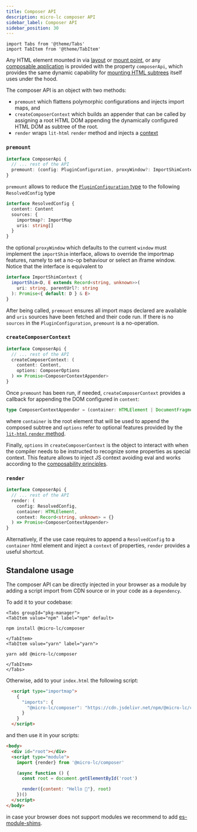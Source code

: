```yaml
---
title: Composer API
description: micro-lc composer API
sidebar_label: Composer API
sidebar_position: 30
---
```


```mdx-code-block
import Tabs from '@theme/Tabs'
import TabItem from '@theme/TabItem'
```

Any HTML element mounted in <micro-lc></micro-lc> via [layout](../docs/guides/layout.md) or
[mount point](../docs/guides/layout.md#mount-point), or any 
[composable application](../docs/guides/applications/compose.md) is provided with the property `composerApi`, which
provides the same dynamic capability for [mounting HTML subtrees](../docs/concepts/composition.md) <micro-lc></micro-lc>
itself uses under the hood.

The composer API is an object with two methods:

- `premount` which flattens polymorphic configurations and injects import maps, and
- `createComposerContext` which builds an appender that can be called by assigning a root HTML DOM appending the
dynamically configured HTML DOM as subtree of the root.
- `render` wraps `lit-html` `render` method and injects a [context](../docs/guides/applications/compose.md#properties-injection)

### `premount`

```typescript
interface ComposerApi {
  // ... rest of the API
  premount: (config: PluginConfiguration, proxyWindow?: ImportShimContext) => Promise<ResolvedConfig>
}
```

`premount` allows to reduce the 
[`PluginConfiguration` type](localhost:3000/docs/guides/applications/compose#plugin-configuration) to the following
`ResolvedConfig` type

```typescript
interface ResolvedConfig {
  content: Content
  sources: {
    importmap?: ImportMap
    uris: string[]
  }
}
```

the optional `proxyWindow` which defaults to the current `window` must implement the `importShim` interface, allows
to override the importmap features, namely to set a no-op behaviour or select an iframe window. Notice that the
interface is equivalent to

```typescript
interface ImportShimContext {
  importShim<D, E extends Record<string, unknown>>(
    uri: string, parentUrl?: string
  ): Promise<{ default: D } & E>
}
```

After being called, `premount` ensures all import maps declared are available and `uris` sources have been fetched and
their code run. If there is no `sources` in the `PluginConfiguration`, `premount` is a no-operation.

### `createComposerContext`

```typescript
interface ComposerApi {
  // ... rest of the API
  createComposerContext: (
    content: Content,
    options: ComposerOptions
  ) => Promise<ComposerContextAppender>
}
```

Once `premount` has been run, if needed, `createComposerContext` provides a callback for appending the DOM
configured in `content`:

```typescript
type ComposerContextAppender = (container: HTMLElement | DocumentFragment, options?: RenderOptions) => void
```

where `container` is the root element that will be used to append the composed subtree and `options`
refer to optional features provided by the [`lit-html` `render` method](https://lit.dev/docs/api/templates/#render).

Finally, `options` in `createComposerContext` is the object to interact with when the compiler needs to be
instructed to recognize some properties as special context. This feature allows to inject JS context avoiding eval and
works according to the [composability principles](../docs/guides/applications/compose.md#interpolated-properties).

### `render`

```typescript
interface ComposerApi {
  // ... rest of the API
  render: (
    config: ResolvedConfig,
    container: HTMLElement,
    context: Record<string, unknown> = {}
  ) => Promise<ComposerContextAppender>
}
```

Alternatively, if the use case requires to append a `ResolvedConfig` to a `container` html element
and inject a `context` of properties, `render` provides a useful shortcut.

## Standalone usage

The composer API can be directly injected in your browser as a module by adding a script import from CDN source
or in your code as a `dependency`.

To add it to your codebase: 

```mdx-code-block
<Tabs groupId="pkg-manager">
<TabItem value="npm" label="npm" default>
```
```shell
npm install @micro-lc/composer
```
```mdx-code-block
</TabItem>
<TabItem value="yarn" label="yarn">
```
```shell
yarn add @micro-lc/composer
```
```mdx-code-block
</TabItem>
</Tabs>
```

Otherwise, add to your `index.html` the following script:

```html
  <script type="importmap">
    {
      "imports": {
        "@micro-lc/composer": "https://cdn.jsdelivr.net/npm/@micro-lc/composer@latest/dist/bundle/index.min.js"
      }
    }
  </script>
```

and then use it in your scripts:

```html
<body>
  <div id="root"></div>
  <script type="module">
    import {render} from '@micro-lc/composer'

    (async function () {
      const root = document.getElementById('root')

      render({content: "Hello 👋"}, root)
    })()
  </script>
</body>
```

in case your browser does not support modules we recommend to add [es-module-shims](https://github.com/guybedford/es-module-shims).
